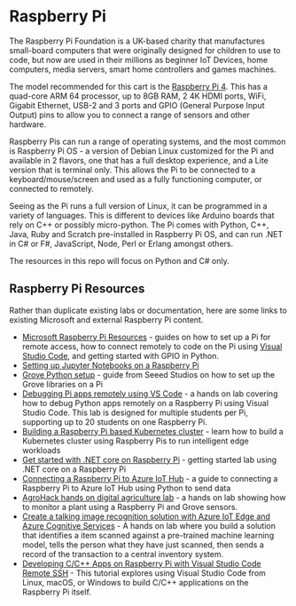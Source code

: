 # Raspberry Pi

The Raspberry Pi Foundation is a UK-based charity that manufactures small-board computers that were originally designed for children to use to code, but now are used in their millions as beginner IoT Devices, home computers, media servers, smart home controllers and games machines.

The model recommended for this cart is the [Raspberry Pi 4](https://www.raspberrypi.org/products/raspberry-pi-4-model-b/). This has a quad-core ARM 64 processor, up to 8GB RAM, 2 4K HDMI ports, WiFi, Gigabit Ethernet, USB-2 and 3 ports and GPIO (General Purpose Input Output) pins to allow you to connect a range of sensors and other hardware.

Raspberry Pis can run a range of operating systems, and the most common is Raspberry Pi OS - a version of Debian Linux customized for the Pi and available in 2 flavors, one that has a full desktop experience, and a Lite version that is terminal only. This allows the Pi to be connected to a keyboard/mouse/screen and used as a fully functioning computer, or connected to remotely.

Seeing as the Pi runs a full version of Linux, it can be programmed in a variety of languages. This is different to devices like Arduino boards that rely on C++ or possibly micro-python. The Pi comes with Python, C++, Java, Ruby and Scratch pre-installed in Raspberry Pi OS, and can run .NET in C# or F#, JavaScript, Node, Perl or Erlang amongst others.

The resources in this repo will focus on Python and C# only.

## Raspberry Pi Resources

Rather than duplicate existing labs or documentation, here are some links to existing Microsoft and external Raspberry Pi content.

* [Microsoft Raspberry Pi Resources](https://github.com/microsoft/rpi-resources) - guides on how to set up a Pi for remote access, how to connect remotely to code on the Pi using [Visual Studio Code](https://code.visualstudio.com?WT.mc_id=academic-7372-jabenn), and getting started with GPIO in Python.
* [Setting up Jupyter Notebooks on a Raspberry Pi](./configure-jupyter-notebooks-raspberry-pi.md)
* [Grove Python setup](https://wiki.seeedstudio.com/Grove_Base_Kit_for_Raspberry_Pi/) - guide from Seeed Studios on how to set up the Grove libraries on a Pi
* [Debugging Pi apps remotely using VS Code](https://github.com/gloveboxes/PyLab-0-Raspberry-Pi-Set-Up) - a hands on lab covering how to debug Python apps remotely on a Raspberry Pi using Visual Studio Code. This lab is designed for multiple students per Pi, supporting up to 20 students on one Raspberry Pi.
* [Building a Raspberry Pi based Kubernetes cluster](https://github.com/gloveboxes/Raspberry-Pi-Kubernetes-Cluster) - learn how to build a Kubernetes cluster using Raspberry Pis to run intelligent edge workloads
* [Get started with .NET core on Raspberry Pi](https://github.com/gloveboxes/Create-RaspberryPi-dotNET-Core-C-Sharp-IoT-Applications) - getting started lab using .NET core on a Raspberry Pi
* [Connecting a Raspberry Pi to Azure IoT Hub](https://github.com/jimbobbennett/Raspberry-Pi-And-Azure-IoT-Hub) - a guide to connecting a Raspberry Pi to Azure IoT Hub using Python to send data
* [AgroHack hands on digital agriculture lab](https://github.com/jimbobbennett/AgroHack) - a hands on lab showing how to monitor a plant using a Raspberry Pi and Grove sensors.
* [Create a talking image recognition solution with Azure IoT Edge and Azure Cognitive Services](https://github.com/gloveboxes/Create-a-talking-image-recognition-solution-with-Azure-IoT-Edge-Azure-Cognitive-Services) - A hands on lab where you build a solution that identifies a item scanned against a pre-trained machine learning model, tells the person what they have just scanned, then sends a record of the transaction to a central inventory system.
* [Developing C/C++ Apps on Raspberry Pi with Visual Studio Code Remote SSH](https://github.com/gloveboxes/Raspberry-Pi-with-Visual-Studio-Code-Remote-SSH-and-C-or-C-Development) - This tutorial explores using Visual Studio Code from Linux, macOS, or Windows to build C/C++ applications on the Raspberry Pi itself.

